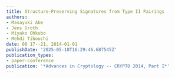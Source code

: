 ```yaml
---
title: Structure-Preserving Signatures from Type II Pairings
authors:
- Masayuki Abe
- Jens Groth
- Miyako Ohkubo
- Mehdi Tibouchi
date: 08 17--21, 2014-01-01
publishDate: '2025-05-18T16:29:46.687545Z'
publication_types:
- paper-conference
publication: '*Advances in Cryptology -- CRYPTO 2014, Part I*'
---
```

